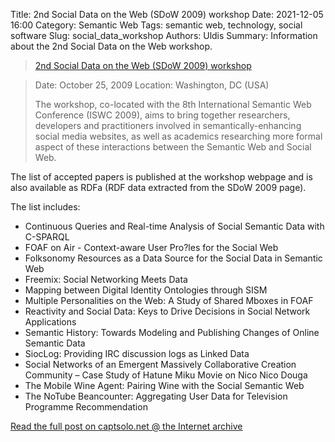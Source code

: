 Title: 2nd Social Data on the Web (SDoW 2009) workshop 
Date: 2021-12-05 16:00
Category: Semantic Web
Tags: semantic web, technology, social software
Slug: social_data_workshop
Authors: Uldis
Summary: Information about the 2nd Social Data on the Web workshop.

>    [2nd Social Data on the Web (SDoW 2009) workshop](https://web.archive.org/web/20120725203722/http://sdow.semanticweb.org/2009/)

>    Date: October 25, 2009
>    Location: Washington, DC (USA)
>
>    The workshop, co-located with the 8th International Semantic Web Conference (ISWC 2009), aims to bring together researchers, developers and practitioners involved in semantically-enhancing social media websites, as well as academics researching more formal aspect of these interactions between the Semantic Web and Social Web.

The list of accepted papers is published at the workshop webpage and is also available as RDFa (RDF data extracted from the SDoW 2009 page).

The list includes:

 *   Continuous Queries and Real-time Analysis of Social Semantic Data with C-SPARQL
 *   FOAF on Air - Context-aware User Pro?les for the Social Web
 *   Folksonomy Resources as a Data Source for the Social Data in Semantic Web
 *   Freemix: Social Networking Meets Data
 *   Mapping between Digital Identity Ontologies through SISM
 *   Multiple Personalities on the Web: A Study of Shared Mboxes in FOAF
 *   Reactivity and Social Data: Keys to Drive Decisions in Social Network Applications
 *   Semantic History: Towards Modeling and Publishing Changes of Online Semantic Data
 *   SiocLog: Providing IRC discussion logs as Linked Data
 *   Social Networks of an Emergent Massively Collaborative Creation Community – Case Study of Hatune Miku Movie on Nico Nico Douga
 *   The Mobile Wine Agent: Pairing Wine with the Social Semantic Web
 *   The NoTube Beancounter: Aggregating User Data for Television Programme Recommendation

[Read the full post on captsolo.net @ the Internet archive](https://web.archive.org/web/20120725203722/http://captsolo.net/info/blog_a.php/2009/10/06/2nd_social_data_on_the_web_sdow_2009_wor)

